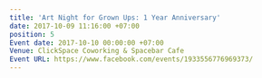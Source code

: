 ```yaml
---
title: 'Art Night for Grown Ups: 1 Year Anniversary'
date: 2017-10-09 11:16:00 +07:00
position: 5
Event date: 2017-10-10 00:00:00 +07:00
Venue: ClickSpace Coworking & Spacebar Cafe
Event URL: https://www.facebook.com/events/1933556776969373/
---
```


